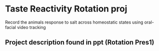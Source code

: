 # Taste Reactivity Rotation proj
Record the animals response to salt across homeostatic states using oral-facial video tracking
## Project description found in ppt (Rotation Pres1)

